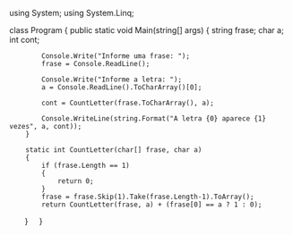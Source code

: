 using System;
using System.Linq;

  class Program
    {
        public static void Main(string[] args)
        {
            string frase;
            char a;
            int cont;
          
            Console.Write("Informe uma frase: ");
            frase = Console.ReadLine();
          
            Console.Write("Informe a letra: ");
            a = Console.ReadLine().ToCharArray()[0];
          
            cont = CountLetter(frase.ToCharArray(), a);
          
            Console.WriteLine(string.Format("A letra {0} aparece {1} vezes", a, cont));
        }

        static int CountLetter(char[] frase, char a)
        {
            if (frase.Length == 1)
            {
                return 0;
            }
            frase = frase.Skip(1).Take(frase.Length-1).ToArray();
            return CountLetter(frase, a) + (frase[0] == a ? 1 : 0);
        }
    }

